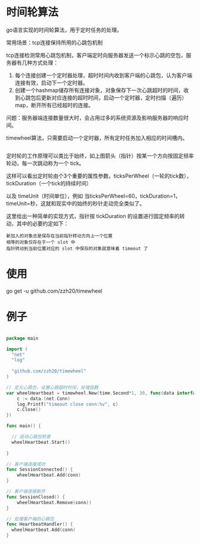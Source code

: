# 时间轮算法

go语言实现的时间轮算法，用于定时任务的处理。

常用场景：tcp连接保持所用的心跳包机制

tcp连接检测常用心跳包机制，客户端定时向服务器发送一个标示心跳的空包，服务器有几种方式处理：
  1. 每个连接创建一个定时器处理，超时时间内收到客户端的心跳包，认为客户端连接有效，启动下一个定时器。
  2. 创建一个hashmap储存所有连接对象，对象保存下一次心跳超时的时间，收到心跳包后更新对应连接的超时时间，启动一个定时器，定时扫描（遍历）map，断开所有已经超时的连接。
  
问题：服务器端连接数量很大时，会占用过多的系统资源及影响服务器的响应时间。

timewheel算法，只需要启动一个定时器，所有定时任务加入相应的时间槽内。

<img src="http://img.my.csdn.net/uploads/201209/29/1348926970_9123.png" alt="">

定时轮的工作原理可以类比于始终，如上图箭头（指针）按某一个方向按固定频率轮动，每一次跳动称为一个 tick。

这样可以看出定时轮由个3个重要的属性参数，ticksPerWheel（一轮的tick数），tickDuration（一个tick的持续时间）

以及 timeUnit（时间单位），例如 当ticksPerWheel=60，tickDuration=1，timeUnit=秒，这就和现实中的始终的秒针走动完全类似了。


这里给出一种简单的实现方式，指针按 tickDuration 的设置进行固定频率的转动，其中的必要约定如下：

    新加入的对象总是保存在当前指针转动方向上一个位置
    相等的对象仅存在于一个 slot 中
    指针转动到当前位置对应的 slot 中保存的对象就意味着 timeout 了
    

# 使用

go get -u github.com/zzh20/timewheel

# 例子

```go

package main

import (
  "net"
  "log"
  
  "github.com/zzh20/timewheel"
)

// 定义心跳包，设置心跳超时时间，处理函数
var wheelHeartbeat = timewheel.New(time.Second*1, 30, func(data interface{}) {
	c := data.(net.Conn)
	log.Printf("timeout close conn:%v", c)
	c.Close()
})

func main() {

  // 启动心跳包检查
  wheelHeartbeat.Start()
  
}

// 客户端连接成功 
func SessionConnected() {
    wheelHeartbeat.Add(conn)
}

// 客户端连接断开
func SessionClosed() {
    wheelHeartbeat.Remove(conn))
}

// 处理客户端的心跳包
func HeartbeatHandler() {
  wheelHeartbeat.Add(conn)
}

```
